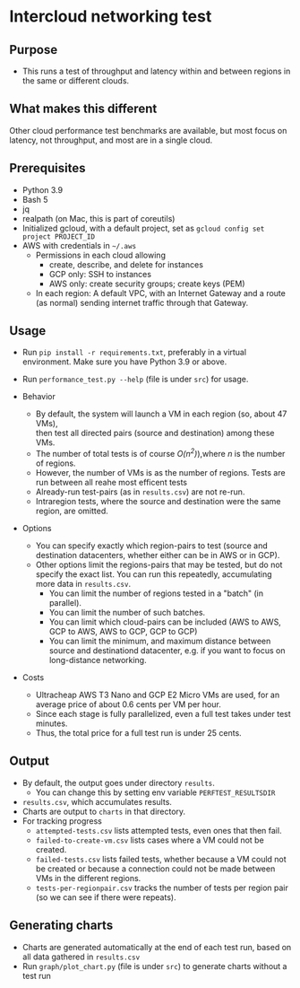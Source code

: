 # Intercloud networking test

## Purpose

* This runs a test of throughput and latency within and between regions in the same or different clouds.

## What makes this different

Other cloud performance test benchmarks are available, but most focus on latency, not throughput, and most are in a
single cloud.


## Prerequisites

* Python 3.9
* Bash 5
* jq
* realpath (on Mac, this is part of coreutils)
* Initialized gcloud, with a default project, set as `gcloud config set project PROJECT_ID`
* AWS with credentials in `~/.aws`
    * Permissions in each cloud allowing
        * create, describe, and delete for instances
        * GCP only: SSH to instances
        * AWS only: create security groups; create keys (PEM)
    * In each region: A default VPC, with an Internet Gateway and a route (as normal) sending internet traffic through that Gateway.
 
## Usage

* Run `pip install -r requirements.txt`, preferably in a virtual environment. Make sure you have Python 3.9 or above.
* Run `performance_test.py --help` (file is under `src`) for usage.
* Behavior
    * By default, the system will launch a VM in each region (so, about 47 VMs),  
      then test all directed pairs (source and destination) among these VMs.
    * The number of total tests is of course _O(n<sup>2</sup>)_),where _n_ is the number of regions.
    * However, the number of VMs is as the number of regions. Tests are run between all reahe most efficent tests
    * Already-run test-pairs (as in `results.csv`) are not re-run.
    * Intraregion tests, where the source and destination were the same region, are omitted.
      
* Options 
    * You can specify exactly which region-pairs to test (source and destination datacenters, whether either can be in AWS or in GCP).
    * Other options limit the regions-pairs that may be tested, but do not specify the exact list.
    You can run this repeatedly, accumulating more data in `results.csv`.
      * You can limit the number of regions tested in a "batch"  (in parallel).
      * You can limit the number of such batches.
      * You can limit which cloud-pairs can be included (AWS to AWS, GCP to AWS, AWS to GCP, GCP to GCP)
      * You can limit the minimum, and maximum distance between source and destinationd datacenter,
      e.g. if you want to focus on long-distance networking.

* Costs
  * Ultracheap AWS T3 Nano and GCP E2 Micro VMs are used, for an average price of about 0.6 cents per VM per hour.
  * Since each stage is fully parallelized, even a full test takes under test minutes.
  * Thus, the total price for a full test run is under 25 cents.


## Output

* By default, the output goes under directory `results`.
  * You can change this by setting env variable `PERFTEST_RESULTSDIR`
* `results.csv`, which accumulates results.
* Charts are output to `charts` in that directory.
* For tracking progress
    * `attempted-tests.csv` lists attempted tests, even ones that then fail.
    * `failed-to-create-vm.csv` lists cases where a VM could not be created.
    * `failed-tests.csv` lists failed tests, whether because a VM could not be created
    or because a connection could not be made between VMs in the different regions.
    * `tests-per-regionpair.csv` tracks the number of tests per region pair (so we can see if there were repeats).

## Generating charts
* Charts are generated automatically at the end of each test run, based on all data gathered in `results.csv`
* Run `graph/plot_chart.py` (file is under `src`) to generate charts  without a test run

